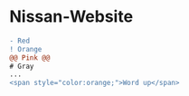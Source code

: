 # Nissan-Website
```diff
- Red
! Orange
@@ Pink @@
# Gray
...
<span style="color:orange;">Word up</span>
